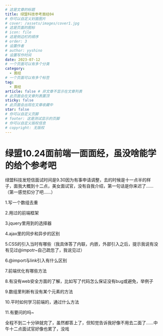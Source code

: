 ```yaml
---
# 这是文章的标题
title: 绿盟科技参考面经04
# 你可以自定义封面图片
# cover: /assets/images/cover1.jpg
# 这是页面的图标
# icon: file
# 这是侧边栏的顺序
# order: 3
# 设置作者
# author: yyshino
# 设置写作时间
date: 2023-07-12
# 一个页面可以有多个分类
category:
  - 面经
# 一个页面可以有多个标签
tag:
  - 面经
article: false # 非文章不显示在文章列表
# 此页面会在文章列表置顶
sticky: false
# 此页面会出现在文章收藏中
star: false
# 你可以自定义页脚
# footer: 这是测试显示的页脚
# 你可以自定义版权信息
# copyright: 无版权
---
```


# 绿盟10.24面前端一面面经，虽没啥能学的给个参考吧

绿盟科技发短信面试时间是9.30因为有事申请调整，去的时候是十一点半的样子，面我大概到十二点，美女面试官，没有自我介绍，第一句话是你来迟了……（第一感觉扣分了吧……）

1.写一个数组去重

2.用过的前端框架

3.jquery里用到的选择器

4.ajax里的同步和异步的区别

5.CSS的引入当时有哪些（我具体答了内联，内嵌，外部引入之后，提示我说有没有见过@impotr~自己疏忽了，我说见过）

6.@import与link引入有什么区别

7.前端优化有哪些方法

8.有没有web安全方面的了解，比如写了代码怎么保证没有bug或避免，举例子

9.数组里判断有没有某个元素的方法

10.平时如何学习前端的，通过什么方法

11.有要问的吗~

全程不到二十分钟就完了，虽然都答上了，但知觉告诉我好像不用去二面了……中午十二点面试官好像也累了，没戏